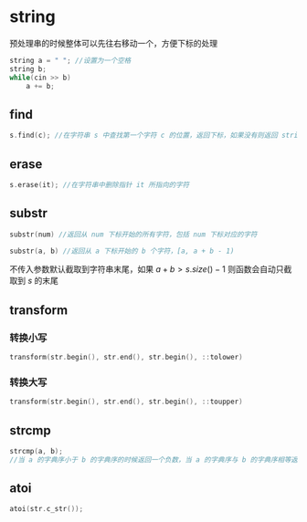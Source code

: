 # **string**

预处理串的时候整体可以先往右移动一个，方便下标的处理

```c++
string a = " "; //设置为一个空格
string b;
while(cin >> b)
    a += b;
```
## find
```c++
s.find(c); //在字符串 s 中查找第一个字符 c 的位置，返回下标，如果没有则返回 string::npos
```
## erase
```c++
s.erase(it); //在字符串中删除指针 it 所指向的字符
```
## **substr**
```c++
substr(num) //返回从 num 下标开始的所有字符，包括 num 下标对应的字符
```

```c++
substr(a, b) //返回从 a 下标开始的 b 个字符，[a, a + b - 1)
```

不传入参数默认截取到字符串末尾，如果 $a + b > s.size() - 1$ 则函数会自动只截取到 $s$ 的末尾

## transform
### 转换小写
```c++
transform(str.begin(), str.end(), str.begin(), ::tolower)
```

### 转换大写
```c++
transform(str.begin(), str.end(), str.begin(), ::toupper)
```

## strcmp
```c++
strcmp(a, b);
//当 a 的字典序小于 b 的字典序的时候返回一个负数，当 a 的字典序与 b 的字典序相等返回 0，当 a 的字典序大于 b 的字典序的时候返回一个正数
```

## atoi
```c++
atoi(str.c_str());
```

